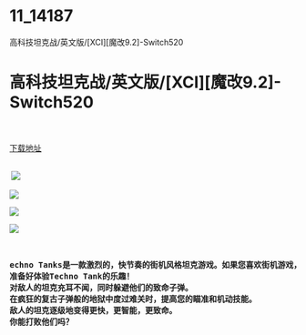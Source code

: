 # 11_14187
高科技坦克战/英文版/[XCI][魔改9.2]-Switch520
# 高科技坦克战/英文版/[XCI][魔改9.2]-Switch520
 <br/></br>
[下载地址](https://www.switch520.cc/article/14187 "下载地址")
<br/></br>

<p><strong>&nbsp;<img src="https://www.switch520.cc/muke_img/upload_art_editor_20210523-1_fc895c0546257680fee521931e94a299.jpg"> </strong></p>
<p><strong><img src="https://www.switch520.cc/muke_img/upload_art_editor_20210523-1_ac52bcbfdcf544ffa495ca3cae5258b6.jpg"></strong></p>
<p><strong><img src="https://www.switch520.cc/muke_img/upload_art_editor_20210523-1_27e7e6666384b16eeb60944fd090af59.jpg"></strong></p>
<p><strong><img src="https://www.switch520.cc/muke_img/upload_art_editor_20210523-1_11497edd179a75d092c9157184a07b51.jpg"></strong></p>
<p><strong>&nbsp;</strong></p>
<pre id="tw-target-text" class="tw-data-text tw-text-large XcVN5d tw-ta" dir="ltr" data-placeholder="翻译"><strong><span class="Y2IQFc" lang="zh-CN">echno Tanks是一款激烈的，快节奏的街机风格坦克游戏。如果您喜欢街机游戏，那将是很多快速的乐趣，并且是必须具备的条件。
准备好体验Techno Tank的乐趣！
对敌人的坦克充耳不闻，同时躲避他们的致命子弹。
在疯狂的复古子弹般的地狱中度过难关时，提高您的瞄准和机动技能。
敌人的坦克逐级地变得更快，更智能，更致命。
你能打败他们吗？
</span></strong></pre>

